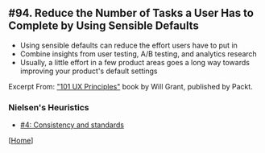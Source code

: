 ## #94. Reduce the Number of Tasks a User Has to Complete by Using Sensible Defaults
-  Using sensible defaults can reduce the effort users have to put in
-  Combine insights from user testing, A/B testing, and analytics research
-  Usually, a little effort in a few product areas goes a long way towards improving your product's default settings

Excerpt From: ["101 UX Principles"](https://www.packtpub.com/web-development/101-ux-principles) book by Will Grant, published by Packt.

### Nielsen's Heuristics
- [#4: Consistency and standards](https://github.com/fullcircle23/fullcircle23.github.io/blob/master/2020/ui-ux/ui-ux-principles-and-best-practices.md#4-consistency-and-standards)

[[Home](https://github.com/fullcircle23/fullcircle23.github.io/blob/master/2020/ui-ux/ui-ux-principles-and-best-practices.md)]
